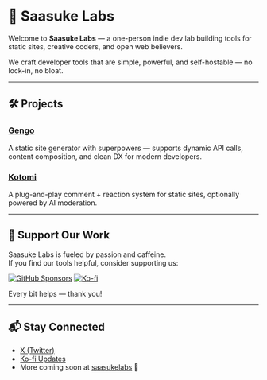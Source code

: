 # 🧪 Saasuke Labs

Welcome to **Saasuke Labs** — a one-person indie dev lab building tools for static sites, creative coders, and open web believers.

We craft developer tools that are simple, powerful, and self-hostable — no lock-in, no bloat.

---

## 🛠️ Projects

### [Gengo](https://github.com/saasukelabs/gengo)  
A static site generator with superpowers — supports dynamic API calls, content composition, and clean DX for modern developers.

### [Kotomi](https://github.com/saasukelabs/kotomi)  
A plug-and-play comment + reaction system for static sites, optionally powered by AI moderation.

---

## 💖 Support Our Work

Saasuke Labs is fueled by passion and caffeine.  
If you find our tools helpful, consider supporting us:

[![GitHub Sponsors](https://img.shields.io/badge/sponsor-%F0%9F%92%96-lightgrey?logo=github&style=flat-square)](https://github.com/sponsors/YOUR_USERNAME)
[![Ko-fi](https://img.shields.io/badge/Ko--fi-support_me-ff5f5f?logo=ko-fi&logoColor=white&style=flat-square)](https://ko-fi.com/saasukelabs)

Every bit helps — thank you!

---

## 📬 Stay Connected

- [X (Twitter)](https://x.com/saasukelabs)
- [Ko-fi Updates](https://ko-fi.com/saasukelabs)
- More coming soon at [saasukelabs](https://saasuke-labs.github.io) 🚧
